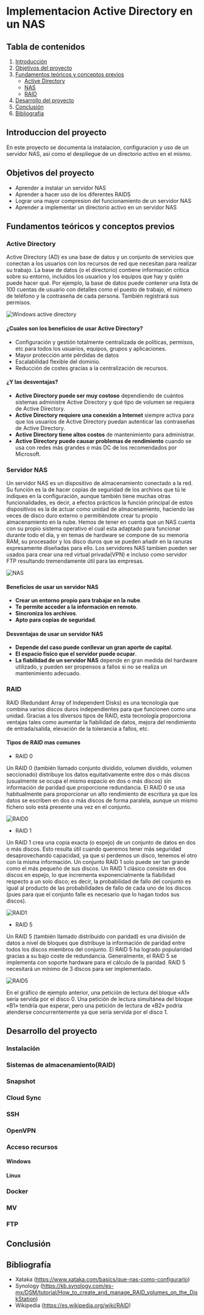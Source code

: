 # Implementacion Active Directory en un NAS
## Tabla de contenidos
1. [Introducción](https://github.com/Tafariii/Proyecto_FCT#introduccion-del-proyecto)
2. [Objetivos del proyecto](https://github.com/Tafariii/Proyecto_FCT#objetivos-del-proyecto)
3. [Fundamentos teóricos y conceptos previos](https://github.com/Tafariii/Proyecto_FCT#fundamentos-te%C3%B3ricos-y-conceptos-previos)
    - [Active Directory](https://github.com/Tafariii/Proyecto_FCT#active-directory)
    - [NAS](https://github.com/Tafariii/Proyecto_FCT#servidor-nas)
    - [RAID](https://github.com/Tafariii/Proyecto_FCT#raid)
5. [Desarrollo del proyecto](https://github.com/Tafariii/Proyecto_FCT#desarrollo-del-proyecto)
6. [Conclusión](https://github.com/Tafariii/Proyecto_FCT/blob/main/README.md#conclusion)
7. [Bibliografia](https://github.com/Tafariii/Proyecto_FCT#bibliograf%C3%ADa)

## Introduccion del proyecto
En este proyecto se documenta la instalacion, configuracion y uso de un servidor NAS, asi como el despliegue de un directorio activo en el mismo.
## Objetivos del proyecto
- Aprender a instalar un servidor NAS
- Aprender a hacer uso de los diferentes RAIDS
- Lograr una mayor compresion del funcionamiento de un servidor NAS
- Aprender a implementar un directorio activo en un servidor NAS
## Fundamentos teóricos y conceptos previos
### Active Directory
Active Directory (AD) es una base de datos y un conjunto de servicios que conectan a los usuarios con los recursos de red que necesitan para realizar su trabajo.
La base de datos (o el directorio) contiene información crítica sobre su entorno, incluidos los usuarios y los equipos que hay y quién puede hacer qué. Por ejemplo, la base de datos puede contener una lista de 100 cuentas de usuario con detalles como el puesto de trabajo, el número de teléfono y la contraseña de cada persona. También registrará sus permisos.

![Windows active directory](https://thehackerway.files.wordpress.com/2021/10/ad-1.1.png?w=816&h=9999)

#### ¿Cuales son los beneficios de usar Active Directory?
- Configuración y gestión totalmente centralizada de políticas, permisos, etc para todos los usuarios, equipos, grupos y aplicaciones.
- Mayor protección ante pérdidas de datos
- Escalabilidad flexible del dominio.
- Reducción de costes gracias a la centralización de recursos.
#### ¿Y las desventajas?
- **Active Directory puede ser muy costoso** dependiendo de cuántos sistemas administre Active Directory y qué tipo de volumen se requiera de Active Directory.
- **Active Directory requiere una conexión a Internet** siempre activa para que los usuarios de Active Directory puedan autenticar las contraseñas de Active Directory.
- **Active Directory tiene altos costos** de mantenimiento para administrar.
- **Active Directory puede causar problemas de rendimiento** cuando se usa con redes más grandes o más DC de los recomendados por Microsoft.
### Servidor NAS
Un servidor NAS es un dispositivo de almacenamiento conectado a la red. Su función es la de hacer copias de seguridad de los archivos que tú le indiques en la configuración, aunque también tiene muchas otras funcionalidades, es decir, a efectos prácticos la función principal de estos dispositivos es la de actuar como unidad de almacenamiento, haciendo las veces de disco duro externo o permitiéndote crear tu propio almacenamiento en la nube.
Hemos de tener en cuenta que un NAS cuenta con su propio sistema operativo el cual esta adaptado para funcionar durante todo el dia, y en temas de hardware se compone de su memoria RAM, su procesador y los disco duros que se pueden añadir en la ranuras expresamente diseñadas para ello.
Los servidores NAS tambien pueden ser usados para crear una red virtual privada(VPN) e incluso como servidor FTP resultando tremendamente útil para las empresas.

![NAS](https://www.zonagadget.com/wp-content/uploads/2008/04/rhd4_uxe2_0_1.jpg)
#### Beneficios de usar un servidor NAS
- **Crear un entorno propio para trabajar en la nube**.
- **Te permite acceder a la información en remoto**.
- **Sincroniza los archivos**.
- **Apto para copias de seguridad**.
#### Desventajas de usar un servidor NAS
- **Depende del caso puede conllevar un gran aporte de capital**.
- **El espacio fisico que el servidor puede ocupar**.
- **La fiabilidad de un servidor NAS** depende en gran medida del hardware utilizado, y pueden ser propensos a fallos si no se realiza un mantenimiento adecuado.
### RAID
RAID (Redundant Array of Independent Disks) es una tecnología que combina varios discos duros independientes para que funcionen como una unidad. Gracias a los diversos tipos de RAID, esta tecnología proporciona ventajas tales como aumentar la fiabilidad de datos, mejora del rendimiento de entrada/salida, elevación de la tolerancia a fallos, etc.
#### Tipos de RAID mas comunes 
- RAID 0

Un RAID 0 (también llamado conjunto dividido, volumen dividido, volumen seccionado) distribuye los datos equitativamente entre dos o más discos (usualmente se ocupa el mismo espacio en dos o más discos) sin información de paridad que proporcione redundancia. El RAID 0 se usa habitualmente para proporcionar un alto rendimiento de escritura ya que los datos se escriben en dos o más discos de forma paralela, aunque un mismo fichero solo está presente una vez en el conjunto.


![RAID0](https://user-images.githubusercontent.com/113986006/235619208-3a3e3973-5357-44ea-9c57-bd78c48a66cc.png)
- RAID 1

Un RAID 1 crea una copia exacta (o espejo) de un conjunto de datos en dos o más discos. Esto resulta útil cuando queremos tener más seguridad desaprovechando capacidad, ya que si perdemos un disco, tenemos el otro con la misma información. Un conjunto RAID 1 solo puede ser tan grande como el más pequeño de sus discos. 
Un RAID 1 clásico consiste en dos discos en espejo, lo que incrementa exponencialmente la fiabilidad respecto a un solo disco; es decir, la probabilidad de fallo del conjunto es igual al producto de las probabilidades de fallo de cada uno de los discos (pues para que el conjunto falle es necesario que lo hagan todos sus discos).


![RAID1](https://upload.wikimedia.org/wikipedia/commons/thumb/e/e2/Raid1.png/184px-Raid1.png)
- RAID 5

Un RAID 5 (también llamado distribuido con paridad) es una división de datos a nivel de bloques que distribuye la información de paridad entre todos los discos miembros del conjunto. El RAID 5 ha logrado popularidad gracias a su bajo coste de redundancia. Generalmente, el RAID 5 se implementa con soporte hardware para el cálculo de la paridad. RAID 5 necesitará un mínimo de 3 discos para ser implementado.


![RAID5](https://upload.wikimedia.org/wikipedia/commons/thumb/7/75/Raid5.png/320px-Raid5.png)


En el gráfico de ejemplo anterior, una petición de lectura del bloque «A1» sería servida por el disco 0. Una petición de lectura simultánea del bloque «B1» tendría que esperar, pero una petición de lectura de «B2» podría atenderse concurrentemente ya que sería servida por el disco 1.


## Desarrollo del proyecto
### Instalación
### Sistemas de almacenamiento(RAID)
### Snapshot
### Cloud Sync
### SSH
### OpenVPN
### Acceso recursos
#### Windows
#### Linux
### Docker
### MV
### FTP
## Conclusión
## Bibliografía
- Xataka (https://www.xataka.com/basics/que-nas-como-configurarlo)
- Synology (https://kb.synology.com/es-mx/DSM/tutorial/How_to_create_and_manage_RAID_volumes_on_the_DiskStation)
- Wikipedia (https://es.wikipedia.org/wiki/RAID)
